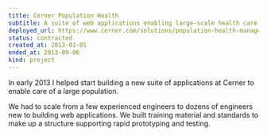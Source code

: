 ```yaml
---
title: Cerner Population Health
subtitle: A suite of web applications enabling large-scale health care.
deployed_url: https://www.cerner.com/solutions/population-health-management
status: contracted
created_at: 2013-01-01
ended_at: 2013-09-06
kind: project
---
```

In early 2013 I helped start building a new suite of applications at Cerner to enable care of a large population.

We had to scale from a few experienced engineers to dozens of engineers new to building web applications.
We built training material and standards to make up a structure supporting rapid prototyping and testing.
